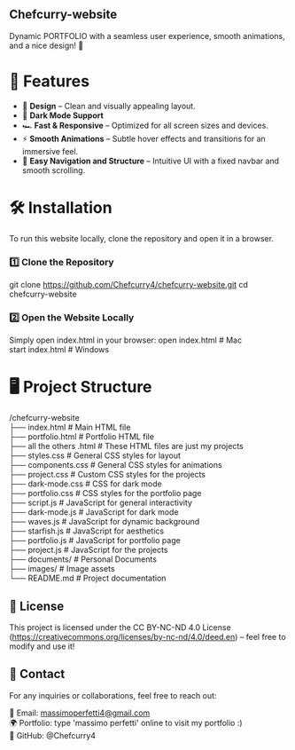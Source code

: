 ## Chefcurry-website
Dynamic PORTFOLIO with a seamless user experience, smooth animations, and a nice design! 🚀

# 🚀 Features  
- 🎨 **Design** – Clean and visually appealing layout.  
- 🌙 **Dark Mode Support** 
- 🏎️ **Fast & Responsive** – Optimized for all screen sizes and devices.  
- ⚡ **Smooth Animations** – Subtle hover effects and transitions for an immersive feel.  
- 📜 **Easy Navigation and Structure** – Intuitive UI with a fixed navbar and smooth scrolling.  


# 🛠️ Installation  

To run this website locally, clone the repository and open it in a browser.  

### 1️⃣ Clone the Repository  

git clone https://github.com/Chefcurry4/chefcurry-website.git
cd chefcurry-website

### 2️⃣ Open the Website Locally
Simply open index.html in your browser:
open index.html  # Mac  
start index.html # Windows

 
# 🖥️ Project Structure

/chefcurry-website <br>
├── index.html                     # Main HTML file <br>
├── portfolio.html                 # Portfolio HTML file<br>
├── all the others .html           # These HTML files are just my projects<br>
├── styles.css                     # General CSS styles for layout<br>
├── components.css                 # General CSS styles for animations<br>
├── project.css                    # Custom CSS styles for the projects<br>
├── dark-mode.css                  # CSS for dark mode<br>
├── portfolio.css                  # CSS styles for the portfolio page<br>
├── script.js                      # JavaScript for general interactivity<br>
├── dark-mode.js                   # JavaScript for dark mode<br>
├── waves.js                       # JavaScript for dynamic background<br>
├── starfish.js                    # JavaScript for aesthetics<br>
├── portfolio.js                   # JavaScript for portfolio page<br>
├── project.js                     # JavaScript for the projects<br>
├── documents/                     # Personal Documents<br>
├── images/                        # Image assets<br>
└── README.md                      # Project documentation<br>

## 📜 License
This project is licensed under the CC BY-NC-ND 4.0 License (https://creativecommons.org/licenses/by-nc-nd/4.0/deed.en) – feel free to modify and use it!

## 💌 Contact
For any inquiries or collaborations, feel free to reach out:

📧 Email: massimoperfetti4@gmail.com <br>
🌍 Portfolio: type 'massimo perfetti' online to visit my portfolio :) <br>
🐙 GitHub: @Chefcurry4 <br>

